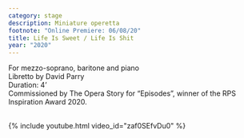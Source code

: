 ```yaml
---
category: stage
description: Miniature operetta
footnote: "Online Premiere: 06/08/20"
title: Life Is Sweet / Life Is Shit
year: "2020"
---
```


For mezzo-soprano, baritone and piano\
Libretto by David Parry\
Duration: 4’\
Commissioned by The Opera Story for “Episodes”, winner of the RPS Inspiration Award 2020.\
<br>

{% include youtube.html video_id="zaf0SEfvDu0" %}
